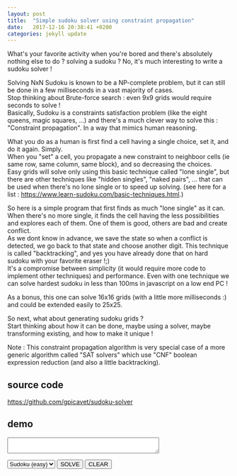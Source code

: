```yaml
---
layout: post
title:  "Simple sudoku solver using constraint propagation"
date:   2017-12-16 20:38:41 +0200
categories: jekyll update
---
```


What's your favorite activity when you're bored and there's absolutely nothing else to do ? solving a sudoku ? No, it's much interesting to write a sudoku solver !

Solving NxN Sudoku is known to be a NP-complete problem, but it can still be done in a few milliseconds in a vast majority of cases.<br>
Stop thinking about Brute-force search : even 9x9 grids would require seconds to solve !<br>
Basically, Sudoku is a constraints satisfaction problem (like the eight queens, magic squares, ...) and there's a much clever way to solve this : "Constraint propagation". In a way that mimics human reasoning.

What you do as a human is first find a cell having a single choice, set it, and do it again. Simply.<br>
When you "set" a cell, you propagate a new constraint to neighboor cells (ie same row, same column, same block), and so decreasing the choices.<br>
Easy grids will solve only using this basic technique called "lone single", but there are other techniques like "hidden singles", "naked pairs", ... that can be used when there's no lone single or to speed up solving. (see here for a list : https://www.learn-sudoku.com/basic-techniques.html.)

So here is a simple program that first finds as much "lone single" as it can.<br>
When there's no more single, it finds the cell having the less possibilities and explores each of them. One of them is good, others are bad and create conflict.<br>
As we dont know in advance, we save the state so when a conflict is detected, we go back to that state and choose another digit. This technique is called "backtracking", and yes you have already done that on hard sudoku with your favorite eraser !;)<br>
It's a compromise between simplicity (it would require more code to implement other techniques) and performance. Even with one technique we can solve hardest sudoku in less than 100ms in javascript on a low end PC !

As a bonus, this one can solve 16x16 grids (with a little more milliseconds :) and could be extended easily to 25x25.

So next, what about generating sudoku grids ?<br>
Start thinking about how it can be done, maybe using a solver, maybe transforming existing, and how to make it unique !

Note : This constraint propagation algorithm is very special case of a more generic algorithm called "SAT solvers" which use "CNF" boolean expression reduction (and also a little backtracking).


## source code
https://github.com/gpicavet/sudoku-solver
## demo
<script type='text/javascript' src="https://cdn.rawgit.com/gpicavet/sudoku-solver/master/solver.js"></script>
<style>
 table {
  border-collapse:collapse;
 }
 table input[type="text"] {
    font-size:20px;
    width: 26px;
    text-align: center;
 }
 table input[type="text"].solved {
    color:red;
 }
 td.c9:nth-of-type(3n), 
 td.c16:nth-of-type(4n) {
  border-right: 2px solid black;
 }
 td.c9:first-of-type,
 td.c16:first-of-type {
  border-left: 2px solid black;
 }
 tr.c9:nth-of-type(3n), 
 tr.c16:nth-of-type(4n) {
  border-bottom: 2px solid black;
 }
 tr.c9:first-of-type,
 tr.c16:first-of-type {
  border-top: 2px solid black;
 } 
 </style>

<p>
<div id="board"></div>
</p>

<p>

<textarea id="message" cols="40"></textarea>

</p>

<p>
 <select id="boardtype" onchange="boardselect()">
    <option value="easy">Sudoku (easy)</option>
    <option value="hard">Sudoku (hard)</option>
    <option value="alphadoku">Alphadoku</option>
 </select>
 <button onclick="solve()">SOLVE</button>
 <button onclick="clean()">CLEAR</button>
</p>

<script type="text/javascript">
   var boards = {
    "easy":[
       ["3", "9", "2", "8", " ", " ", "6", "1", "4"],
       [" ", " ", " ", "3", " ", "6", " ", " ", "9"],
       [" ", "4", " ", " ", "1", "2", " ", "7", " "],
       [" ", " ", "7", " ", " ", "3", " ", "2", " "],
       ["8", "3", " ", " ", " ", " ", " ", "9", "6"],
       [" ", "2", " ", "6", " ", " ", "1", " ", " "],
       [" ", "6", " ", "5", "3", " ", " ", "8", " "],
       ["2", " ", " ", "7", " ", "9", " ", " ", " "],
       ["9", "1", "5", " ", " ", "4", "3", "6", "7"]
      ],
     "hard":[
       ["8", " ", " ", " ", " ", " ", " ", " ", " "],
       [" ", " ", "3", "6", " ", " ", " ", " ", " "],
       [" ", "7", " ", " ", "9", " ", "2", " ", " "],
       [" ", "5", " ", " ", " ", "7", " ", " ", " "],
       [" ", " ", " ", " ", "4", "5", "7", " ", " "],
       [" ", " ", " ", "1", " ", " ", " ", "3", " "],
       [" ", " ", "1", " ", " ", " ", " ", "6", "8"],
       [" ", " ", "8", "5", " ", " ", " ", "1", " "],
       [" ", "9", " ", " ", " ", " ", "4", " ", " "]
     ],
    "alphadoku":[
       [" ", "E", " ", " ",  "4", " ", " ", " ",  " ", " ", "2", "3",  " ", " ", "G", "7"],
       ["8", " ", " ", " ",  " ", "5", " ", "1",  " ", "4", "D", " ",  " ", " ", "2", "A"],
       ["G", "3", " ", " ",  "B", " ", " ", " ",  "7", "1", " ", "8",  " ", "5", " ", " "],
       [" ", " ", "7", " ",  " ", " ", "D", "A",  "C", "E", " ", " ",  " ", " ", " ", " "],

       ["6", "A", "E", " ",  "7", " ", "3", " ",  " ", " ", " ", "G",  " ", "9", " ", "5"],
       [" ", " ", " ", " ",  "F", "1", "G", " ",  "3", " ", "B", " ",  " ", " ", "7", "E"],
       [" ", "1", "4", " ",  " ", "8", "A", " ",  "E", "D", " ", " ",  "2", "B", "F", " "],
       [" ", " ", " ", " ",  " ", "4", " ", " ",  " ", "C", "A", " ",  "D", "G", " ", " "],

       ["B", " ", "2", "C",  "E", " ", " ", "5",  " ", " ", " ", " ",  "A", " ", "D", " "],
       ["3", " ", "8", " ",  "6", " ", "4", " ",  " ", "9", "5", "B",  "F", " ", " ", " "],
       ["1", " ", " ", " ",  " ", "2", " ", " ",  "D", "G", "E", " ",  " ", " ", "4", " "],
       [" ", " ", " ", " ",  "1", " ", "B", "G",  " ", " ", "7", "F",  " ", "C", " ", "6"],

       ["C", " ", " ", "B",  " ", " ", " ", "6",  " ", " ", " ", " ",  " ", " ", " ", " "],
       [" ", "7", " ", " ",  " ", " ", "5", "C",  " ", "3", " ", "2",  "8", " ", " ", " "],
       [" ", "2", "1", " ",  " ", " ", " ", " ",  " ", "B", " ", "A",  " ", "6", " ", "D"],
       [" ", " ", " ", "D",  " ", "B", "8", "7",  " ", " ", " ", "E",  " ", "3", "A", " "]
    ]
  }

   function renderTable(id, board, solved) {
       var css="c"+board.length;
       var html = " ";
       html += "<table data-size=" + board.length +" >";
       for (var i = 0; i < board.length; i++) {
           html += "<tr class=\""+css+"\">";
           for (var j = 0; j < board.length; j++) {

               var iid = "cell_" + i + "_" + j;
               var ivalue = board[i][j].trim();
               var icss = "";
               if(ivalue === "." && solved) {
                 ivalue = solved[i][j];
                 icss="solved"; 
               }

               html += "<td class=\""+css+"\">";
               html += "<input type=\"text\" value=\"" + ivalue + "\" id=\""+iid+"\" maxlength=1 size=1 class=\""+icss+"\" />"
               html += "</td>";
           }
           html += "</tr>";
       }
       html += "</table>";
       document.querySelector(id).innerHTML = html;
   }

   function jsonFromTable(id) {
       var size = document.querySelector(id + " table").getAttribute("data-size");
       var regex = size === 9 ? /[1-9]/ : /[1-9A-G]/;
       var b = [];
       for (var i = 0; i < size; i++) {
           var r = [];
           b.push(r);
           for (var j = 0; j < size; j++) {
               v = document.querySelector("#cell_" + i + "_" + j).value;
               if (! regex.test(v)) {
                   v = ".";
               }
               r.push(v);
           }
       }
       return b;
   }

   function boardselect() {
      var boardtype = document.querySelector("#boardtype");
      var boardname = boardtype.options[boardtype.selectedIndex].value;
      var board = boards[boardname];
      renderTable("#board",board, null);
   }

   function solve() {
       var b = jsonFromTable("#board");
       try {
           var solver = new SudokuSolver();
           var solved = solver.solve(b);
           renderTable("#board", b, solved);
           document.querySelector("#message").value = "Solved in " + solver.stats.time + " ms, " + solver.stats.tests + " tests, " + solver.stats.backtracks + " backtracks";
       } catch (e) {
           if (e === "invalid board")
               document.querySelector("#message").value = "Invalid board!";
           else
               document.querySelector("#message").value = "error : " + e;
       }
   }

   function clean() {
       var size = document.querySelector("#board table").getAttribute("data-size");
       var board=[];
       for (var i = 0; i < size; i++) {
           var row=[];
           board.push(row);
           for (var j = 0; j < size; j++) {
               row.push(" ");
           }
       }
       renderTable("#board", board, null);

   }

   boardselect();
</script>
